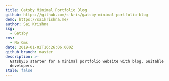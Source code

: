 ```yaml
---
title: Gatsby Minimal Portfolio Blog
github: https://github.com/s-kris/gatsby-minimal-portfolio-blog
demo: https://saikrishna.me/
author: Sai Krishna
ssg:
  - Gatsby
cms:
  - No Cms
date: 2019-01-02T16:26:06.000Z
github_branch: master
description: >-
  GatsbyJS starter for a minimal portfolio website with blog. Suitable for
  developers.
stale: false
---
```

